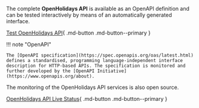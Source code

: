 The complete **OpenHolidays API** is available as an OpenAPI definition and can be tested interactively by means of an automatically generated interface.

[Test OpenHolidays API](https://openholidaysapi.org/swagger){ .md-button .md-button--primary }

!!! note "OpenAPI"

    The [OpenAPI specification](https://spec.openapis.org/oas/latest.html) defines a standardised, programming language-independent interface description for HTTP-based APIs. The specification is monitored and further developed by the [OpenAPI Initiative](https://www.openapis.org/about).

The monitoring of the OpenHolidays API services is also open source.

[OpenHolidays API Live Status](https://openpotato.github.io/uptime/){ .md-button .md-button--primary }
